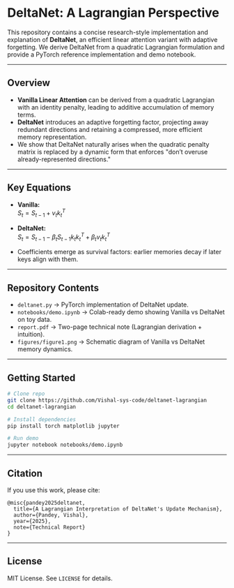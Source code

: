 # DeltaNet: A Lagrangian Perspective

This repository contains a concise research-style implementation and explanation of **DeltaNet**, an efficient linear attention variant with adaptive forgetting. We derive DeltaNet from a quadratic Lagrangian formulation and provide a PyTorch reference implementation and demo notebook.

---

## Overview
- **Vanilla Linear Attention** can be derived from a quadratic Lagrangian with an identity penalty, leading to additive accumulation of memory terms.
- **DeltaNet** introduces an adaptive forgetting factor, projecting away redundant directions and retaining a compressed, more efficient memory representation.
- We show that DeltaNet naturally arises when the quadratic penalty matrix is replaced by a dynamic form that enforces "don’t overuse already-represented directions."

---

## Key Equations
- **Vanilla:**  
  $S_t = S_{t-1} + v_t k_t^T$

- **DeltaNet:**  
  $S_t = S_{t-1} - \beta_t S_{t-1} k_t k_t^T + \beta_t v_t k_t^T$
- Coefficients emerge as survival factors: earlier memories decay if later keys align with them.

---

## Repository Contents
- `deltanet.py` → PyTorch implementation of DeltaNet update.
- `notebooks/demo.ipynb` → Colab-ready demo showing Vanilla vs DeltaNet on toy data.
- `report.pdf` → Two-page technical note (Lagrangian derivation + intuition).
- `figures/figure1.png` → Schematic diagram of Vanilla vs DeltaNet memory dynamics.

---

## Getting Started
```bash
# Clone repo
git clone https://github.com/Vishal-sys-code/deltanet-lagrangian
cd deltanet-lagrangian

# Install dependencies
pip install torch matplotlib jupyter

# Run demo
jupyter notebook notebooks/demo.ipynb
```

---

## Citation
If you use this work, please cite:
```
@misc{pandey2025deltanet,
  title={A Lagrangian Interpretation of DeltaNet's Update Mechanism},
  author={Pandey, Vishal},
  year={2025},
  note={Technical Report}
}
```

---

## License
MIT License. See `LICENSE` for details.
